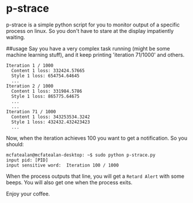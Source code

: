 # p-strace
p-strace is a simple python script for you to monitor output of a specific process on linux. So you don't have to stare at the display impatiently waiting.

##usage
Say you have a very complex task running (might be some machine learning stuff), and it keep printing 'iteration 71/1000'  and others.
```
Iteration 1 / 1000
  Content 1 loss: 332424.57665
  Style 1 loss: 654754.64645
  ...
Iteration 2 / 1000
  Content 1 loss: 331984.5786
  Style 1 loss: 865775.64675
  ...
  ...
Iteration 71 / 1000
  Content 1 loss: 343253534.3242
  Style 1 loss: 432432.432423423
  ...

```
Now, when the iteration achieves 100 you want to get a notification. So you should:

```
mcfatealan@mcfatealan-desktop: ~$ sudo python p-strace.py
input pid: [PID]
input sensitive word:  Iteration 100 / 1000
```


When the process outputs that line, you will get a `Retard Alert` with some beeps. You will also get one when the process exits.

Enjoy your coffee.
